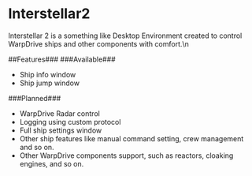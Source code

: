 # Interstellar2
Interstellar 2 is a something like Desktop Environment created to control WarpDrive ships and other components with comfort.\n

##Features###
###Available###
* Ship info window
* Ship jump window

###Planned###
* WarpDrive Radar control
* Logging using custom protocol
* Full ship settings window
* Other ship features like manual command setting, crew management and so on.
* Other WarpDrive components support, such as reactors, cloaking engines, and so on.
